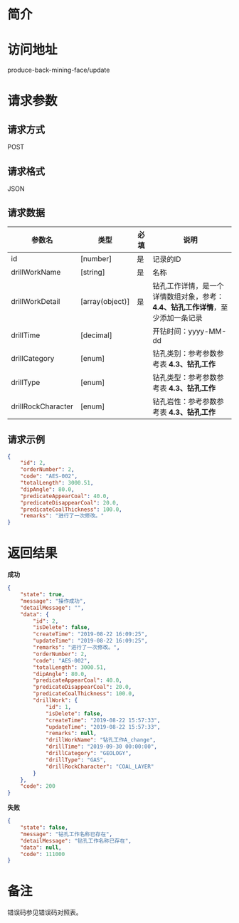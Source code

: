 # 简介

# 访问地址
produce-back-mining-face/update

# 请求参数

## 请求方式
POST

## 请求格式
JSON

## 请求数据
|参数名|类型|必填|说明|
|-|-|-|-|
|id|[number]|是|记录的ID|
|drillWorkName|[string]|是|名称|
|drillWorkDetail|[array(object)]|是|钻孔工作详情，是一个详情数组对象，参考：**4.4、钻孔工作详情**，至少添加一条记录|
|drillTime|[decimal]||开钻时间：yyyy-MM-dd|
|drillCategory|[enum]||钻孔类别：参考参数参考表 **4.3、钻孔工作**|
|drillType|[enum]||钻孔类型：参考参数参考表 **4.3、钻孔工作**|
|drillRockCharacter|[enum]||钻孔岩性：参考参数参考表 **4.3、钻孔工作**|
## 请求示例
```json
{
    "id": 2,
    "orderNumber": 2,
    "code": "AES-002",
    "totalLength": 3000.51,
    "dipAngle": 80.0,
    "predicateAppearCoal": 40.0,
    "predicateDisappearCoal": 20.0,
    "predicateCoalThickness": 100.0,
    "remarks": "进行了一次修改。"
}
```

# 返回结果
**成功**
```json
{
    "state": true,
    "message": "操作成功",
    "detailMessage": "",
    "data": {
        "id": 2,
        "isDelete": false,
        "createTime": "2019-08-22 16:09:25",
        "updateTime": "2019-08-22 16:09:25",
        "remarks": "进行了一次修改。",
        "orderNumber": 2,
        "code": "AES-002",
        "totalLength": 3000.51,
        "dipAngle": 80.0,
        "predicateAppearCoal": 40.0,
        "predicateDisappearCoal": 20.0,
        "predicateCoalThickness": 100.0,
        "drillWork": {
            "id": 1,
            "isDelete": false,
            "createTime": "2019-08-22 15:57:33",
            "updateTime": "2019-08-22 15:57:33",
            "remarks": null,
            "drillWorkName": "钻孔工作A_change",
            "drillTime": "2019-09-30 00:00:00",
            "drillCategory": "GEOLOGY",
            "drillType": "GAS",
            "drillRockCharacter": "COAL_LAYER"
        }
    },
    "code": 200
}
```

**失败**
```json
{
    "state": false,
    "message": "钻孔工作名称已存在",
    "detailMessage": "钻孔工作名称已存在",
    "data": null,
    "code": 111000
}
```

# 备注
错误码参见错误码对照表。